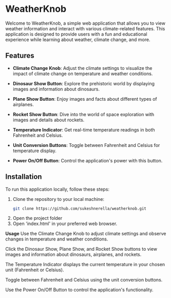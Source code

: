 # WeatherKnob

Welcome to WeatherKnob, a simple web application that allows you to view weather information and interact with various climate-related features. This application is designed to provide users with a fun and educational experience while learning about weather, climate change, and more.

## Features

- **Climate Change Knob**: Adjust the climate settings to visualize the impact of climate change on temperature and weather conditions.

- **Dinosaur Show Button**: Explore the prehistoric world by displaying images and information about dinosaurs.

- **Plane Show Button**: Enjoy images and facts about different types of airplanes.

- **Rocket Show Button**: Dive into the world of space exploration with images and details about rockets.

- **Temperature Indicator**: Get real-time temperature readings in both Fahrenheit and Celsius.

- **Unit Conversion Buttons**: Toggle between Fahrenheit and Celsius for temperature display.

- **Power On/Off Button**: Control the application's power with this button.

## Installation

To run this application locally, follow these steps:

1. Clone the repository to your local machine:
   ```bash
   git clone https://github.com/sukeshnerella/weatherknob.git
2. Open the project folder
3. Open 'index.html' in your preferred web browser.

**Usage**
Use the Climate Change Knob to adjust climate settings and observe changes in temperature and weather conditions.

Click the Dinosaur Show, Plane Show, and Rocket Show buttons to view images and information about dinosaurs, airplanes, and rockets.

The Temperature Indicator displays the current temperature in your chosen unit (Fahrenheit or Celsius).

Toggle between Fahrenheit and Celsius using the unit conversion buttons.

Use the Power On/Off Button to control the application's functionality.